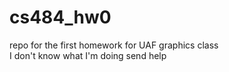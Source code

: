 # cs484_hw0
repo for the first homework for UAF graphics class  
I don't know what I'm doing send help
